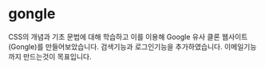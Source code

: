 # gongle
CSS의 개념과 기초 문법에 대해 학습하고 이를 이용해 Google 유사 클론 웹사이트(Gongle)를 만들어보았습니다.
검색기능과 로그인기능을 추가하였습니다.
이메일기능까지 만드는것이 목표입니다.
